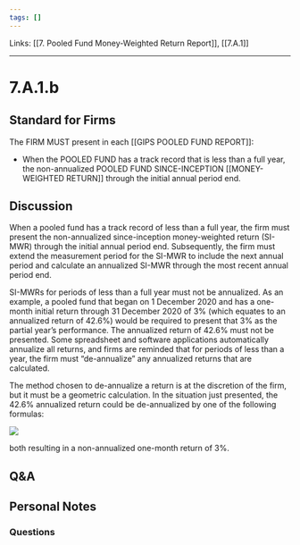 ```yaml
---
tags: []
---
```

Links: [[7. Pooled Fund Money-Weighted Return Report]], [[7.A.1]]
___
# 7.A.1.b
## Standard for Firms
The FIRM MUST present in each [[GIPS POOLED FUND REPORT]]:
- When the POOLED FUND has a track record that is less than a full year, the non-annualized POOLED FUND SINCE-INCEPTION [[MONEY-WEIGHTED RETURN]] through the initial annual period end.
## Discussion
When a pooled fund has a track record of less than a full year, the firm must present the non-annualized since-inception money-weighted return (SI-MWR) through the initial annual period end. Subsequently, the firm must extend the measurement period for the SI-MWR to include the next annual period and calculate an annualized SI-MWR through the most recent annual period end.

SI-MWRs for periods of less than a full year must not be annualized. As an example, a pooled fund that began on 1 December 2020 and has a one-month initial return through 31 December 2020 of 3% (which equates to an annualized return of 42.6%) would be required to present that 3% as the partial year’s performance. The annualized return of 42.6% must not be presented. Some spreadsheet and software applications automatically annualize all returns, and firms are reminded that for periods of less than a year, the firm must “de-annualize” any annualized returns that are calculated.

The method chosen to de-annualize a return is at the discretion of the firm, but it must be a geometric calculation. In the situation just presented, the 42.6% annualized return could be de-annualized by one of the following formulas:

![](https://www.gipsstandards.org/wp-content/themes/gips/pdf_img/for_firms/7.A.1.1.png)

both resulting in a non-annualized one-month return of 3%.
## Q&A

## Personal Notes

### Questions